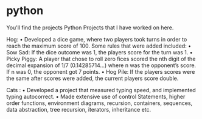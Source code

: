 # python

You'll find the projects Python Projects that I have worked on here.

Hog:
• Developed a dice game, where two players took turns in order to reach the maximum score of 100. Some rules
that were added included:
• Sow Sad: If the dice outcome was 1, the players score for the turn was 1.
• Picky Piggy: A player that chose to roll zero fices scored the nth digit of the decimal expansion of 1/7 (0.14285714...) where n was the opponent’s score. If n was 0, the opponent got 7 points.
• Hog Pile: If the players scores were the same after scores were added, the current players score double.


Cats :
• Developed a project that measured typing speed, and implemented typing autocorrect.
• Made extensive use of control Statements, higher order functions, environment diagrams, recursion, containers, sequences, data abstraction, tree recursion, iterators, inheritance etc.
